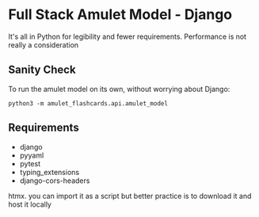 # Full Stack Amulet Model - Django

It's all in Python for legibility and fewer requirements. Performance is not really a consideration



## Sanity Check

To run the amulet model on its own, without worrying about Django:
```
python3 -m amulet_flashcards.api.amulet_model
```



## Requirements

- django
- pyyaml
- pytest
- typing_extensions
- django-cors-headers


htmx. you can import it as a script but better practice is to download it and host it locally